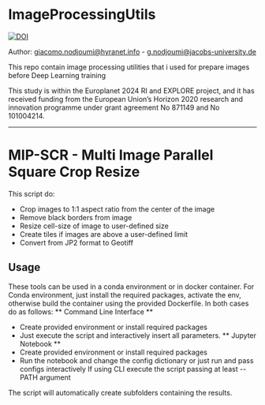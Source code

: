 # ImageProcessingUtils
[![DOI](https://zenodo.org/badge/287286230.svg)](https://zenodo.org/badge/latestdoi/287286230)

Author: giacomo.nodjoumi@hyranet.info - g.nodjoumi@jacobs-university.de

This repo contain image processing utilities that i used for prepare images before Deep Learning training

This study is within the Europlanet 2024 RI and EXPLORE project, and it has received funding from the European Union’s Horizon 2020 research and innovation programme under grant agreement No 871149 and No 101004214.

_____________________________________________________________________________

# MIP-SCR - Multi Image Parallel Square Crop Resize
This script do:

- Crop images to 1:1 aspect ratio from the center of the image
- Remove black borders from image
- Resize cell-size of image to user-defined size
- Create tiles if images are above a user-defined limit
- Convert from JP2 format to Geotiff

## Usage
These tools can be used in a conda environment or in docker container.
For Conda environment, just install the required packages, activate the env, otherwise build the container using the provided Dockerfile. In both cases do as follows:
** Command Line Interface **
- Create provided environment or install required packages
- Just execute the script and interactively insert all parameters.
** Jupyter Notebook **
- Create provided environment or install required packages
- Run the notebook and change the config dictionary or just run and pass configs interactively
If using CLI execute the script passing at least --PATH argument

The script will automatically create subfolders containing the results. 
